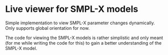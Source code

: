 # Live viewer for SMPL-X models

Simple implementation to view SMPL-X parameter changes dynamically. 
Only supports global orientation for now.

The code for viewing the SMPL-X models is rather simplistic and only meant (for me while writing the code for this) to gain a better understanding of the SMPL-X model.

